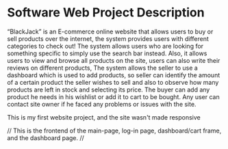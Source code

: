 # Software Web Project Description
“BlackJack” is an E-commerce online website that allows users to buy or sell products over the internet, the system provides users with different categories to check out! The system allows users who are looking for something specific to simply use the search bar instead. Also, it allows users to view and browse all products on the site, users can also write their reviews on different products, The system allows the seller to use a dashboard which is used to add products, so seller can identify the amount of a certain product the seller wishes to sell and also to observe how many products are left in stock and selecting its price. The buyer can add any product he needs in his wishlist or add it to cart to be bought. Any user can contact site owner if he faced any problems or issues with the site.  
 
This is my first website project, and the site wasn't made responsive

// This is the frontend of the main-page, log-in page, dashboard/cart frame, and the dashboard page. //
